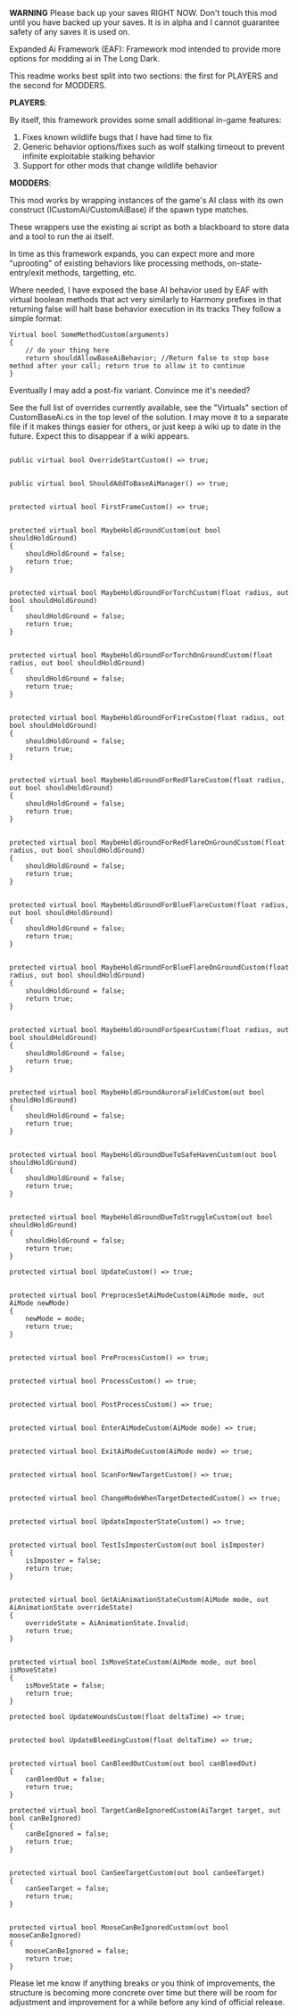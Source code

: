 ****WARNING****
Please back up your saves RIGHT NOW. Don't touch this mod until you have backed up your saves. It is in alpha and I cannot guarantee safety of any saves it is used on.

Expanded Ai Framework (EAF): Framework mod intended to provide more options for modding ai in The Long Dark. 

This readme works best split into two sections: the first for PLAYERS and the second for MODDERS.

****PLAYERS****:

By itself, this framework provides some small additional in-game features:
1) Fixes known wildlife bugs that I have had time to fix
2) Generic behavior options/fixes such as wolf stalking timeout to prevent infinite exploitable stalking behavior
3) Support for other mods that change wildlife behavior


****MODDERS****:

This mod works by wrapping instances of the game's AI class with its own construct (ICustomAi/CustomAiBase) if the spawn type matches. 

These wrappers use the existing ai script as both a blackboard to store data and a tool to run the ai itself. 

In time as this framework expands, you can expect more and more "uprooting" of existing behaviors like processing methods, on-state-entry/exit methods, targetting, etc.

Where needed, I have exposed the base AI behavior used by EAF with virtual boolean methods that act very similarly to Harmony prefixes in that returning false will halt base behavior execution in its tracks They follow a simple format: 
```
Virtual bool SomeMethodCustom(arguments)
{
    // do your thing here
    return shouldAllowBaseAiBehavior; //Return false to stop base method after your call; return true to allow it to continue
}
```
Eventually I may add a post-fix variant. Convince me it's needed?

See the full list of overrides currently available, see the "Virtuals" section of CustomBaseAi.cs in the top level of the solution. I may move it to a separate file if it makes things easier for others, or just keep a wiki up to date in the future. Expect this to disappear if a wiki appears.
```

public virtual bool OverrideStartCustom() => true;


public virtual bool ShouldAddToBaseAiManager() => true;


protected virtual bool FirstFrameCustom() => true;


protected virtual bool MaybeHoldGroundCustom(out bool shouldHoldGround)
{
    shouldHoldGround = false;
    return true;
}


protected virtual bool MaybeHoldGroundForTorchCustom(float radius, out bool shouldHoldGround)
{
    shouldHoldGround = false;
    return true;
}


protected virtual bool MaybeHoldGroundForTorchOnGroundCustom(float radius, out bool shouldHoldGround)
{
    shouldHoldGround = false;
    return true;
}


protected virtual bool MaybeHoldGroundForFireCustom(float radius, out bool shouldHoldGround)
{
    shouldHoldGround = false;
    return true;
}


protected virtual bool MaybeHoldGroundForRedFlareCustom(float radius, out bool shouldHoldGround)
{
    shouldHoldGround = false;
    return true;
}


protected virtual bool MaybeHoldGroundForRedFlareOnGroundCustom(float radius, out bool shouldHoldGround)
{
    shouldHoldGround = false;
    return true;
}


protected virtual bool MaybeHoldGroundForBlueFlareCustom(float radius, out bool shouldHoldGround)
{
    shouldHoldGround = false;
    return true;
}


protected virtual bool MaybeHoldGroundForBlueFlareOnGroundCustom(float radius, out bool shouldHoldGround)
{
    shouldHoldGround = false;
    return true;
}


protected virtual bool MaybeHoldGroundForSpearCustom(float radius, out bool shouldHoldGround)
{
    shouldHoldGround = false;
    return true;
}


protected virtual bool MaybeHoldGroundAuroraFieldCustom(out bool shouldHoldGround)
{
    shouldHoldGround = false;
    return true;
}


protected virtual bool MaybeHoldGroundDueToSafeHavenCustom(out bool shouldHoldGround)
{
    shouldHoldGround = false;
    return true;
}


protected virtual bool MaybeHoldGroundDueToStruggleCustom(out bool shouldHoldGround)
{
    shouldHoldGround = false;
    return true;
}

protected virtual bool UpdateCustom() => true;


protected virtual bool PreprocesSetAiModeCustom(AiMode mode, out AiMode newMode)
{
    newMode = mode;
    return true;
}


protected virtual bool PreProcessCustom() => true;


protected virtual bool ProcessCustom() => true;


protected virtual bool PostProcessCustom() => true;


protected virtual bool EnterAiModeCustom(AiMode mode) => true;


protected virtual bool ExitAiModeCustom(AiMode mode) => true;


protected virtual bool ScanForNewTargetCustom() => true;


protected virtual bool ChangeModeWhenTargetDetectedCustom() => true;


protected virtual bool UpdateImposterStateCustom() => true;


protected virtual bool TestIsImposterCustom(out bool isImposter)
{
    isImposter = false;
    return true;
}


protected virtual bool GetAiAnimationStateCustom(AiMode mode, out AiAnimationState overrideState)
{
    overrideState = AiAnimationState.Invalid;
    return true;
}


protected virtual bool IsMoveStateCustom(AiMode mode, out bool isMoveState)
{
    isMoveState = false;
    return true;
}

protected bool UpdateWoundsCustom(float deltaTime) => true;


protected bool UpdateBleedingCustom(float deltaTime) => true;


protected virtual bool CanBleedOutCustom(out bool canBleedOut)
{
    canBleedOut = false;
    return true;
}

protected virtual bool TargetCanBeIgnoredCustom(AiTarget target, out bool canBeIgnored)
{
    canBeIgnored = false;
    return true;
}


protected virtual bool CanSeeTargetCustom(out bool canSeeTarget)
{
    canSeeTarget = false;
    return true;
}


protected virtual bool MooseCanBeIgnoredCustom(out bool mooseCanBeIgnored)
{
    mooseCanBeIgnored = false;
    return true;
}

```

Please let me know if anything breaks or you think of improvements, the structure is becoming more concrete over time but there will be room for adjustment and improvement for a while before any kind of official release.
